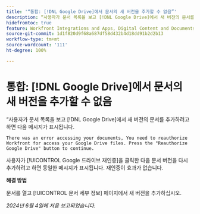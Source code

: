 ```yaml
---
title: '“통합: [!DNL Google Drive]에서 문서의 새 버전을 추가할 수 없음”'
description: “사용자가 문서 목록을 보고 [!DNL Google Drive]에서 새 버전의 문서를 추가하려고 하면 메시지가 표시됩니다. 해결 방법을 사용할 수 있습니다.”
hidefromtoc: true
feature: Workfront Integrations and Apps, Digital Content and Documents
source-git-commit: 1d1f820d9f68a687df58d432b4d18dd91b2d2b13
workflow-type: tm+mt
source-wordcount: '111'
ht-degree: 100%

---
```



# 통합: [!DNL Google Drive]에서 문서의 새 버전을 추가할 수 없음

“사용자가 문서 목록을 보고 [!DNL Google Drive]에서 새 버전의 문서를 추가하려고 하면 다음 메시지가 표시됩니다.

`There was an error accessing your documents, You need to reauthorize Workfront for access your Google Drive files. Press the "Reauthorize Google Drive" button to continue.`

사용자가 [!UICONTROL Google 드라이브 재인증]을 클릭한 다음 문서 버전을 다시 추가하려고 하면 동일한 메시지가 표시됩니다. 재인증이 효과가 없습니다.

**해결 방법**

문서를 열고 [!UICONTROL 문서 세부 정보] 페이지에서 새 버전을 추가하십시오.

_2024년 6월 4일에 처음 보고되었습니다._
